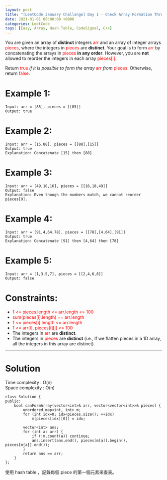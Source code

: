 ```yaml
---
layout: post
title: "[LeetCode January Challange] Day 1 - Check Array Formation Through Concatenation"
date: 2021-01-01 00:00:00 +0800
categories: LeetCode
tags: [Easy, Array, Hash Table, CodeSignal, C++]
---
```

You are given an array of **distinct** integers <font color="red">arr</font> and an array of integer arrays <font color="red">pieces</font>, where the integers in <font color="red">pieces</font> are **distinct**. Your goal is to form <font color="red">arr</font> by concatenating the arrays in <font color="red">pieces</font> **in any order**. However, you are **not** allowed to reorder the integers in each array <font color="red">pieces[i]</font>.

Return <font color="red">true</font> *if it is possible to form the array* <font color="red">arr</font> *from* <font color="red">pieces</font>. Otherwise, return <font color="red">false</font>.

# Example 1:

	Input: arr = [85], pieces = [[85]]
	Output: true

# Example 2:

	Input: arr = [15,88], pieces = [[88],[15]]
	Output: true
	Explanation: Concatenate [15] then [88]

# Example 3:

	Input: arr = [49,18,16], pieces = [[16,18,49]]
	Output: false
	Explanation: Even though the numbers match, we cannot reorder pieces[0].

# Example 4:

	Input: arr = [91,4,64,78], pieces = [[78],[4,64],[91]]
	Output: true
	Explanation: Concatenate [91] then [4,64] then [78]

# Example 5:

	Input: arr = [1,3,5,7], pieces = [[2,4,6,8]]
	Output: false

# Constraints:

- <font color="red">1 <= pieces.length <= arr.length <= 100</font>
- <font color="red">sum(pieces[i].length) == arr.length</font>
- <font color="red">1 <= pieces[i].length <= arr.length</font>
- <font color="red">1 <= arr[i], pieces[i][j] <= 100</font>
- The integers in <font color="red">arr</font> are **distinct**.
- The integers in <font color="red">pieces</font> are **distinct** (i.e., If we flatten pieces in a 1D array, all the integers in this array are distinct).

______________________  

# Solution  

Time complexity : O(n)  
Space complexity : O(n)  

	class Solution {
	public:
	    bool canFormArray(vector<int>& arr, vector<vector<int>>& pieces) {
	        unordered_map<int, int> m;
	        for (int idx=0; idx<pieces.size(); ++idx)
	            m[pieces[idx][0]] = idx;
	        
	        vector<int> ans;
	        for (int a: arr) {
	            if (!m.count(a)) continue;
	            ans.insert(ans.end(), pieces[m[a]].begin(), pieces[m[a]].end());
	        }
	        return ans == arr;
	    }
	};

使用 hash table ，記錄每個 piece 的第一個元素來查表。